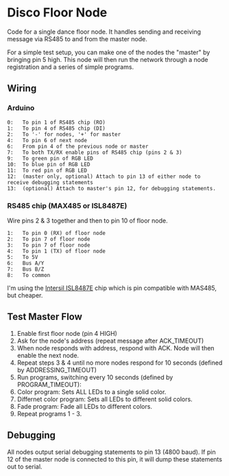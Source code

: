 Disco Floor Node
================

Code for a single dance floor node. It handles sending and 
receiving message via RS485 to and from the master node.

For a simple test setup, you can make one of the nodes the "master"
by bringing pin 5 high. This node will then run the network through
a node registration and a series of simple programs.

Wiring
------

### Arduino

```
0:   To pin 1 of RS485 chip (RO)
1:   To pin 4 of RS485 chip (DI)
2:   To '-' for nodes, '+' for master
4:   To pin 6 of next node
6:   From pin 4 of the previous node or master
7:   To both TX/RX enable pins of RS485 chip (pins 2 & 3)
9:   To green pin of RGB LED
10:  To blue pin of RGB LED
11:  To red pin of RGB LED
12:  (master only, optional) Attach to pin 13 of either node to receive debugging statements
13:  (optional) Attach to master's pin 12, for debugging statements.
```


### RS485 chip (MAX485 or ISL8487E)

Wire pins 2 & 3 together and then to pin 10 of floor node. 

```
1:   To pin 0 (RX) of floor node
2:   To pin 7 of floor node
3:   To pin 7 of floor node
4:   To pin 1 (TX) of floor node
5:   To 5V
6:   Bus A/Y
7:   Bus B/Z
8:   To common
```

I'm using the [Intersil ISL8487E](http://www.digikey.com/product-detail/en/ISL8487EIBZ/ISL8487EIBZ-ND/1034816) chip 
which is pin compatible with MAS485, but cheaper.

Test Master Flow
----------------

1. Enable first floor node (pin 4 HIGH)
2. Ask for the node's address (repeat message after ACK_TIMEOUT)
3. When node responds with address, respond with ACK. Node will then enable the next node.
4. Repeat steps 3 & 4 until no more nodes respond for 10 seconds (defined by ADDRESSING_TIMEOUT)
5. Run programs, switching every 10 seconds (defined by PROGRAM_TIMEOUT):
  1. Color program: Sets ALL LEDs to a single solid color.
  2. Differnet color program: Sets all LEDs to different solid colors.
  3. Fade program: Fade all LEDs to different colors.
  4. Repeat programs 1 - 3.


Debugging
---------
All nodes output serial debugging statements to pin 13 (4800 baud). If pin 12 of the master node is
connected to this pin, it will dump these statements out to serial.